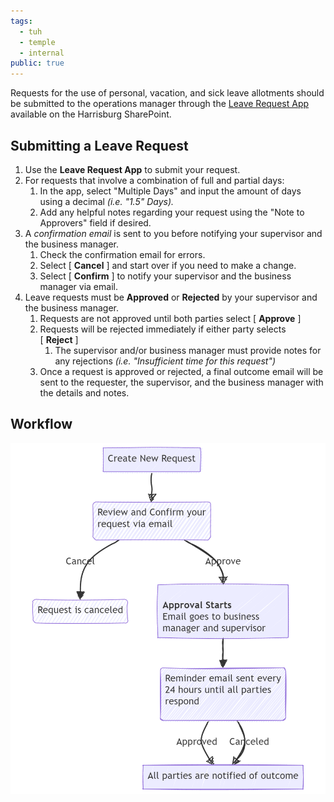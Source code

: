 ```yaml
---
tags:
  - tuh
  - temple
  - internal
public: true
---
```

Requests for the use of personal, vacation, and sick leave allotments should be submitted to the operations manager through the [Leave Request App](https://tuprd.sharepoint.com/sites/hbg/SitePages/Leave-Request.aspx?source=https%3A%2F%2Ftuprd.sharepoint.com%2Fsites%2Fhbg%2FSitePages%2FForms%2FByAuthor.aspx) available on the Harrisburg SharePoint.

## Submitting a Leave Request

1. Use the **Leave Request App** to submit your request.
2. For requests that involve a combination of full and partial days:
    1. In the app, select "Multiple Days" and input the amount of days using a decimal _(i.e. "1.5" Days)._
    2. Add any helpful notes regarding your request using the "Note to Approvers" field if desired.
3. A _confirmation email_ is sent to you before notifying your supervisor and the business manager.
    1. Check the confirmation email for errors.
    2. Select [ **Cancel** ] and start over if you need to make a change.
    3. Select [ **Confirm** ] to notify your supervisor and the business manager via email.
4. Leave requests must be **Approved** or **Rejected** by your supervisor and the business manager.
    1. Requests are not approved until both parties select [ **Approve** ]
    2. Requests will be rejected immediately if either party selects [ **Reject** ]
        1. The supervisor and/or business manager must provide notes for any rejections _(i.e. "Insufficient time for this request")_
    3. Once a request is approved or rejected, a final outcome email will be sent to the requester, the supervisor, and the business manager with the details and notes.

## Workflow

![](/assets/images/leave-request-diagram.png)
